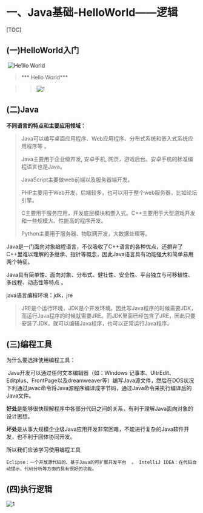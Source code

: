 # 一、Java基础-HelloWorld——逻辑

[TOC]

## 	(一)HelloWorld入门

​		![He1llo World](C:\Users\G\Desktop\文章\2.png)

> ***	Hello World***

>>![1](C:\Users\G\Desktop\文章\色条.png)





##       		(二)Java

**不同语言的特点和主要应用领域：**

> Java可以编写桌面应用程序、Web应用程序、分布式系统和嵌入式系统应用程序等 。
>
> Java主要用于企业级开发, 安卓手机, 网页，游戏后台。安卓手机的标准编程语言也是Java。
>
> JavaScript主要做web前端以及服务器端开发。
>
> PHP主要用于Web开发，后端较多，也可以用于整个web服务器，比如论坛引擎。
>
> C主要用于服务应用，开发底层模块和嵌入式。C++主要用于大型游戏开发和一些规模大、性能高的程序开发。
>
> Python主要用于服务器、物联网开发，大数据处理等。



​	Java是一门面向对象编程语言，不仅吸收了C++语言的各种优点，还摒弃了C++里难以理解的多继承、指针等概念，因此Java语言具有功能强大和简单易用两个特征。

​	Java具有简单性、面向对象、分布式、健壮性、安全性、平台独立与可移植性、多线程、动态性等特点 。



java语言编程环境：jdk，jre

> ​	JRE是个运行环境，JDK是个开发环境。因此写Java程序的时候需要JDK，而运行Java程序的时候就需要JRE。而JDK里面已经包含了JRE，因此只要安装了JDK，就可以编辑Java程序，也可以正常运行Java程序。

## 	(三)编程工具

为什么要选择使用编程工具：

​	Java开发可以通过任何文本编辑器（如：Windows 记事本、UltrEdit、Editplus、FrontPage以及dreamweaver等）编写Java源文件，然后在DOS状况下利通过javac命令将Java源程序编译成字节码，通过Java命令来执行编译后的Java文件。

​	**好处**是能够很快理解程序中各部分代码之间的关系，有利于理解Java面向对象的设计思想。

​	**坏处**是从事大规模企业级Java应用开发非常困难，不能进行复杂的Java软件开发，也不利于团体协同开发。

所以我们应该学习使用编程工具

``Eclipse：一个开放源代码的、基于Java的可扩展开发平台  。
IntelliJ IDEA：在代码自动提示、代码分析等方面的具有很好的功能。`` 



##  			(四)执行逻辑

![1](C:\Users\G\Desktop\文章\Java程序运行过程.png)






